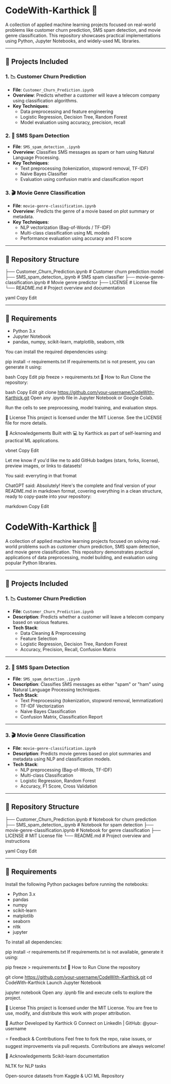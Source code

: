 # CodeWith-Karthick 🚀

A collection of applied machine learning projects focused on real-world problems like customer churn prediction, SMS spam detection, and movie genre classification. This repository showcases practical implementations using Python, Jupyter Notebooks, and widely-used ML libraries.

---

## 🧠 Projects Included

### 1. 📉 Customer Churn Prediction
- **File**: `Customer_Churn_Prediction.ipynb`
- **Overview**: Predicts whether a customer will leave a telecom company using classification algorithms.
- **Key Techniques**:
  - Data preprocessing and feature engineering
  - Logistic Regression, Decision Tree, Random Forest
  - Model evaluation using accuracy, precision, recall

### 2. 📩 SMS Spam Detection
- **File**: `SMS_spam_detection_.ipynb`
- **Overview**: Classifies SMS messages as spam or ham using Natural Language Processing.
- **Key Techniques**:
  - Text preprocessing (tokenization, stopword removal, TF-IDF)
  - Naive Bayes Classifier
  - Evaluation using confusion matrix and classification report

### 3. 🎬 Movie Genre Classification
- **File**: `movie-genre-classification.ipynb`
- **Overview**: Predicts the genre of a movie based on plot summary or metadata.
- **Key Techniques**:
  - NLP vectorization (Bag-of-Words / TF-IDF)
  - Multi-class classification using ML models
  - Performance evaluation using accuracy and F1 score

---

## 📁 Repository Structure
├── Customer_Churn_Prediction.ipynb # Customer churn prediction model
├── SMS_spam_detection_.ipynb # SMS spam classifier
├── movie-genre-classification.ipynb # Movie genre predictor
├── LICENSE # License file
└── README.md # Project overview and documentation

yaml
Copy
Edit

---

## 🔧 Requirements

- Python 3.x
- Jupyter Notebook
- pandas, numpy, scikit-learn, matplotlib, seaborn, nltk

You can install the required dependencies using:

pip install -r requirements.txt
If requirements.txt is not present, you can generate it using:

bash
Copy
Edit
pip freeze > requirements.txt
📌 How to Run
Clone the repository:

bash
Copy
Edit
git clone https://github.com/your-username/CodeWith-Karthick.git
Open any .ipynb file in Jupyter Notebook or Google Colab.

Run the cells to see preprocessing, model training, and evaluation steps.

📄 License
This project is licensed under the MIT License. See the LICENSE file for more details.

🙌 Acknowledgements
Built with 💻 by Karthick as part of self-learning and practical ML applications.

vbnet
Copy
Edit

Let me know if you'd like me to add GitHub badges (stars, forks, license), preview images, or links to datasets!







You said:
everryting in that fromat


ChatGPT said:
Absolutely! Here's the complete and final version of your README.md in markdown format, covering everything in a clean structure, ready to copy-paste into your repository:

markdown
Copy
Edit
# CodeWith-Karthick 🚀

A collection of applied machine learning projects focused on solving real-world problems such as customer churn prediction, SMS spam detection, and movie genre classification. This repository demonstrates practical applications of data preprocessing, model building, and evaluation using popular Python libraries.

---

## 🧠 Projects Included

### 1. 📉 Customer Churn Prediction
- **File**: `Customer_Churn_Prediction.ipynb`
- **Description**: Predicts whether a customer will leave a telecom company based on various features.
- **Tech Stack**:
  - Data Cleaning & Preprocessing
  - Feature Selection
  - Logistic Regression, Decision Tree, Random Forest
  - Accuracy, Precision, Recall, Confusion Matrix

---

### 2. 📩 SMS Spam Detection
- **File**: `SMS_spam_detection_.ipynb`
- **Description**: Classifies SMS messages as either "spam" or "ham" using Natural Language Processing techniques.
- **Tech Stack**:
  - Text Preprocessing (tokenization, stopword removal, lemmatization)
  - TF-IDF Vectorization
  - Naive Bayes Classification
  - Confusion Matrix, Classification Report

---

### 3. 🎬 Movie Genre Classification
- **File**: `movie-genre-classification.ipynb`
- **Description**: Predicts movie genres based on plot summaries and metadata using NLP and classification models.
- **Tech Stack**:
  - NLP preprocessing (Bag-of-Words, TF-IDF)
  - Multi-class Classification
  - Logistic Regression, Random Forest
  - Accuracy, F1 Score, Cross Validation

---

## 📁 Repository Structure

├── Customer_Churn_Prediction.ipynb # Notebook for churn prediction
├── SMS_spam_detection_.ipynb # Notebook for spam detection
├── movie-genre-classification.ipynb # Notebook for genre classification
├── LICENSE # MIT License file
└── README.md # Project overview and instructions

yaml
Copy
Edit

---

## 🔧 Requirements

Install the following Python packages before running the notebooks:

- Python 3.x
- pandas
- numpy
- scikit-learn
- matplotlib
- seaborn
- nltk
- jupyter

To install all dependencies:

pip install -r requirements.txt
If requirements.txt is not available, generate it using:

pip freeze > requirements.txt
🚀 How to Run
Clone the repository


git clone https://github.com/your-username/CodeWith-Karthick.git
cd CodeWith-Karthick
Launch Jupyter Notebook

jupyter notebook
Open any .ipynb file and execute cells to explore the project.

📄 License
This project is licensed under the MIT License. You are free to use, modify, and distribute this work with proper attribution.

🙌 Author
Developed by Karthick G
Connect on LinkedIn | GitHub: @your-username

⭐️ Feedback & Contributions
Feel free to fork the repo, raise issues, or suggest improvements via pull requests. Contributions are always welcome!

📌 Acknowledgements
Scikit-learn documentation

NLTK for NLP tasks

Open-source datasets from Kaggle & UCI ML Repository


